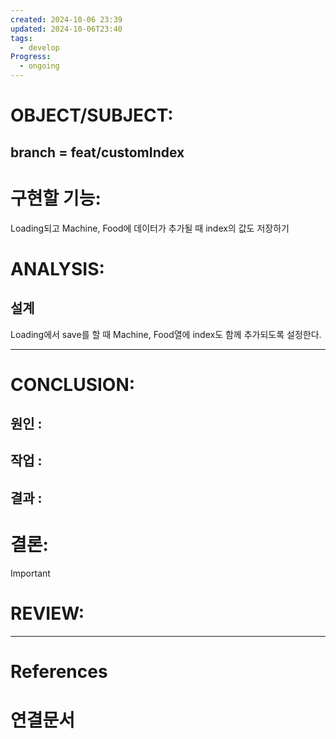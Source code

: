 ```yaml
---
created: 2024-10-06 23:39
updated: 2024-10-06T23:40
tags:
  - develop
Progress:
  - ongoing
---
```

# OBJECT/SUBJECT:
## branch = feat/customIndex
# 구현할 기능:
Loading되고 Machine, Food에 데이터가 추가될 때 index의 값도 저장하기
# ANALYSIS:
## 설계
Loading에서 save를 할 때 Machine, Food열에 index도 함께 추가되도록 설정한다. 





---
# CONCLUSION:

## 원인 :

## 작업 :

## 결과 :

# 결론:
>[!important]


# REVIEW:


---
# References

# 연결문서

